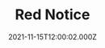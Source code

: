 ---
title: "Red Notice"
year: 2021
date: 2021-11-15T12:00:02.000Z
permalink: /almanac/movies/2021-11-15-red-notice/index.html
link: https://letterboxd.com/rknightuk/film/red-notice/
rating: 3
tmdbid: 512195
---